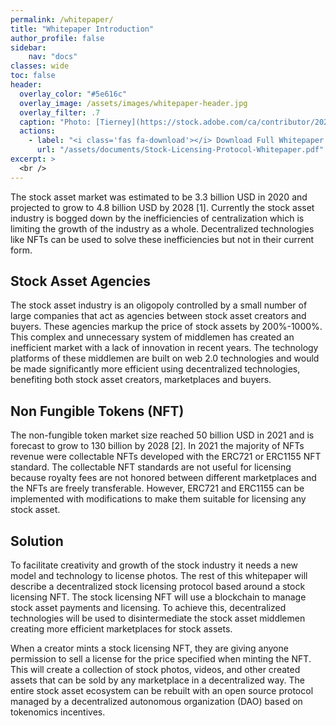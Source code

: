 ```yaml
---
permalink: /whitepaper/
title: "Whitepaper Introduction"
author_profile: false
sidebar:
    nav: "docs"
classes: wide
toc: false
header:
  overlay_color: "#5e616c"
  overlay_image: /assets/images/whitepaper-header.jpg
  overlay_filter: .7
  caption: "Photo: [Tierney](https://stock.adobe.com/ca/contributor/202206661/tierney)"
  actions:
    - label: "<i class='fas fa-download'></i> Download Full Whitepaper PDF"
      url: "/assets/documents/Stock-Licensing-Protocol-Whitepaper.pdf"
excerpt: >
  <br />
---
```


The stock asset market was estimated to be 3.3 billion USD in 2020 and projected to grow to 4.8 billion USD by 2028 [1].  Currently the stock asset industry is bogged down by the inefficiencies of centralization which is limiting the growth of the industry as a whole.  Decentralized technologies like NFTs can be used to solve these inefficiencies but not in their current form.
## Stock Asset Agencies
The stock asset industry is an oligopoly controlled by a small number of large companies that act as agencies between stock asset creators and buyers.  These agencies markup the price of stock assets by 200%-1000%.  This complex and unnecessary system of middlemen has created an inefficient market with a lack of innovation in recent years.  The technology platforms of these middlemen are built on web 2.0 technologies and would be made significantly more efficient using decentralized technologies, benefiting both stock asset creators, marketplaces and buyers.
## Non Fungible Tokens (NFT)
The non-fungible token market size reached 50 billion USD in 2021 and is forecast to grow to 130 billion by 2028 [2].  In 2021 the majority of NFTs revenue were collectable NFTs developed with the ERC721 or ERC1155 NFT standard.  The collectable NFT standards are not useful for licensing because royalty fees are not honored between different marketplaces and the NFTs are freely transferable.  However, ERC721 and ERC1155 can be implemented with modifications to make them suitable for licensing any stock asset.  
## Solution
To facilitate creativity and growth of the stock industry it needs a new model and technology to license photos.  The rest of this whitepaper will describe a decentralized stock licensing protocol based around a stock licensing NFT.  The stock licensing NFT will use a blockchain to manage stock asset payments and licensing.  To achieve this, decentralized technologies will be used to disintermediate the stock asset middlemen creating more efficient marketplaces for stock assets.

When a creator mints a stock licensing NFT, they are giving anyone permission to sell a license for the price specified when minting the NFT.  This will create a collection of stock photos, videos, and other created assets that can be sold by any marketplace in a decentralized way.  The entire stock asset ecosystem can be rebuilt with an open source protocol managed by a decentralized autonomous organization (DAO) based on tokenomics incentives.

